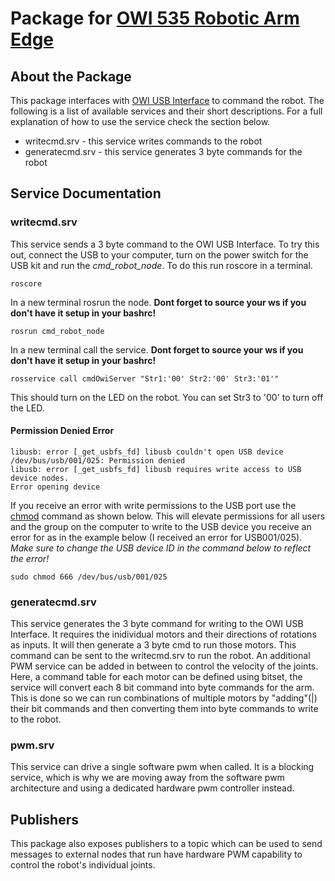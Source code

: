 # Package for [OWI 535 Robotic Arm Edge](https://www.amazon.com/OWI-Robotic-Soldering-Required-Extensive/dp/B0017OFRCY/)

## About the Package
This package interfaces with [OWI USB Interface](https://www.amazon.com/OWI-USB-Interface-Robotic-Arm/dp/B0028MBWS2) to command the robot. The following is a list of available services and their short descriptions. For a full explanation of how to use the service check the section below.

* writecmd.srv - this service writes commands to the robot
* generatecmd.srv - this service generates 3 byte commands for the robot

## Service Documentation

### writecmd.srv

This service sends a 3 byte command to the OWI USB Interface. To try this out, connect the USB to your computer, turn on the power switch for the USB kit and run the *cmd_robot_node*. To do this run roscore in a terminal.

```
roscore
```

In a new terminal rosrun the node. **Dont forget to source your ws if you don't have it setup in your bashrc!**

```
rosrun cmd_robot_node
```

In a new terminal call the service. **Dont forget to source your ws if you don't have it setup in your bashrc!**

```
rosservice call cmdOwiServer "Str1:'00' Str2:'00' Str3:'01'"
```

This should turn on the LED on the robot. You can set Str3 to '00' to turn off the LED.

#### Permission Denied Error
```
libusb: error [_get_usbfs_fd] libusb couldn't open USB device /dev/bus/usb/001/025: Permission denied
libusb: error [_get_usbfs_fd] libusb requires write access to USB device nodes.
Error opening device
```

If you receive an error with write permissions to the USB port use the [chmod](https://wiki.linuxquestions.org/wiki/Chmod) command as shown below. This will elevate permissions for all users and the group on the computer to write to the USB device you receive an error for as in the example below (I received an error for USB001/025). *Make sure to change the USB device ID in the command below to reflect the error!*

```
sudo chmod 666 /dev/bus/usb/001/025
```
### generatecmd.srv

This service generates the 3 byte command for writing to the OWI USB Interface. It requires the inidividual motors and their directions of rotations as inputs. It will then generate a 3 byte cmd to run those motors. This command can be sent to the writecmd.srv to run the robot. An additional PWM service can be added in between to control the velocity of the joints. Here, a command table for each motor can be defined using bitset, the service will convert each 8 bit command into byte commands for the arm. This is done so we can run combinations of multiple motors by "adding"(|) their bit commands and then converting them into byte commands to write to the robot.  

### pwm.srv

This service can drive a single software pwm when called. It is a blocking service, which is why we are moving away from the software pwm architecture and using a dedicated hardware pwm controller instead.

## Publishers

This package also exposes publishers to a topic which can be used to send messages to external nodes that run have hardware PWM capability to control the robot's individual joints.